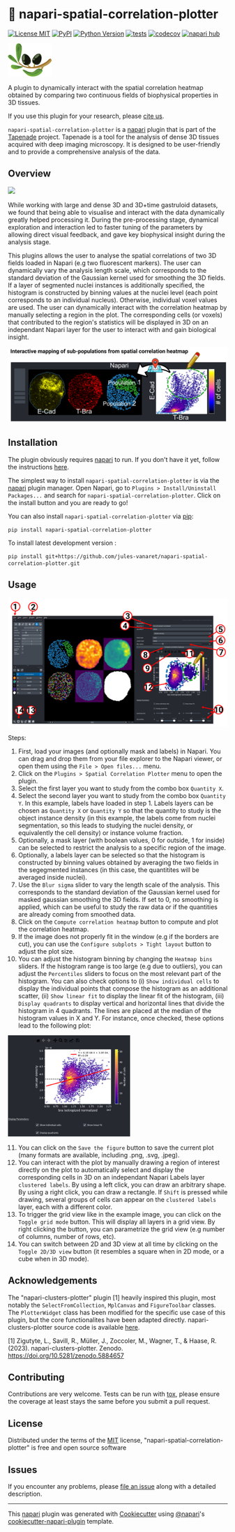 # :herb: napari-spatial-correlation-plotter

[![License MIT](https://img.shields.io/pypi/l/napari-spatial-correlation-plotter.svg?color=green)](https://github.com/jules-vanaret/napari-spatial-correlation-plotter/raw/main/LICENSE)
[![PyPI](https://img.shields.io/pypi/v/napari-spatial-correlation-plotter.svg?color=green)](https://pypi.org/project/napari-spatial-correlation-plotter)
[![Python Version](https://img.shields.io/pypi/pyversions/napari-spatial-correlation-plotter.svg?color=green)](https://python.org)
[![tests](https://github.com/jules-vanaret/napari-spatial-correlation-plotter/workflows/tests/badge.svg)](https://github.com/jules-vanaret/napari-spatial-correlation-plotter/actions)
[![codecov](https://codecov.io/gh/jules-vanaret/napari-spatial-correlation-plotter/branch/main/graph/badge.svg)](https://codecov.io/gh/jules-vanaret/napari-spatial-correlation-plotter)
[![napari hub](https://img.shields.io/endpoint?url=https://api.napari-hub.org/shields/napari-spatial-correlation-plotter)](https://napari-hub.org/plugins/napari-spatial-correlation-plotter)

<img src="https://github.com/GuignardLab/tapenade/blob/main/imgs/tapenade3.png" width="100">

A plugin to dynamically interact with the spatial correlation heatmap obtained by comparing two continuous fields of biophysical properties in 3D tissues.

If you use this plugin for your research, please [cite us](https://github.com/GuignardLab/tapenade/blob/main/README.md#how-to-cite).

`napari-spatial-correlation-plotter` is a [napari] plugin that is part of the [Tapenade](https://github.com/GuignardLab/tapenade) project. Tapenade is a tool for the analysis of dense 3D tissues acquired with deep imaging microscopy. It is designed to be user-friendly and to provide a comprehensive analysis of the data.

## Overview

<img src="imgs/napari_correlation_demo.gif">

While working with large and dense 3D and 3D+time gastruloid datasets, we found that being able to visualise and interact with the data dynamically greatly helped processing it.
During the pre-processing stage, dynamical exploration and interaction led to faster tuning of the parameters by allowing direct visual feedback, and gave key biophysical insight during the analysis stage.

This plugins allows the user to analyse the spatial correlations of two 3D fields loaded in Napari (e.g two fluorescent markers). The user can dynamically vary the analysis length scale, which corresponds to the standard deviation of the Gaussian kernel used for smoothing the 3D fields. 
If a layer of segmented nuclei instances is additionally specified, the histogram is constructed by binning values at the nuclei level (each point corresponds to an individual nucleus). Otherwise, individual voxel values are used.
The user can dynamically interact with the correlation heatmap by manually selecting a region in the plot. The corresponding cells (or voxels) that contributed to the region's statistics will be displayed in 3D on an independant Napari layer for the user to interact with and gain biological insight.

<img src="imgs/Fig_Napari_correlation.png">

## Installation

The plugin obviously requires [napari] to run. If you don't have it yet, follow the instructions [here](https://napari.org/stable/tutorials/fundamentals/installation.html).

The simplest way to install `napari-spatial-correlation-plotter` is via the [napari] plugin manager. Open Napari, go to `Plugins > Install/Uninstall Packages...` and search for `napari-spatial-correlation-plotter`. Click on the install button and you are ready to go!

You can also install `napari-spatial-correlation-plotter` via [pip]:

    pip install napari-spatial-correlation-plotter

To install latest development version :

    pip install git+https://github.com/jules-vanaret/napari-spatial-correlation-plotter.git

## Usage

<img src="imgs/corr_0.png">

Steps:
1. First, load your images (and optionally mask and labels) in Napari. You can drag and drop them from your file explorer to the Napari viewer, or open them using the `File > Open files...` menu.
2. Click on the `Plugins > Spatial Correlation Plotter` menu to open the plugin.
3. Select the first layer you want to study from the combo box `Quantity X`.
4. Select the second layer you want to study from the combo box `Quantity Y`. In this example, labels have loaded in step 1. Labels layers can be chosen as `Quantity X` or `Quantity Y` so that the quantity to study is the object instance density (in this example, the labels come from nuclei segmentation, so this leads to studying the nuclei density, or equivalently the cell density) or instance volume fraction.
5. Optionally, a mask layer (with boolean values, 0 for outside, 1 for inside) can be selected to restrict the analysis to a specific region of the image.
6. Optionally, a labels layer can be selected so that the histogram is constructed by binning values obtained by averaging the two fields in the segegmented instances (in this case, the quantitites will be averaged inside nuclei).
7. Use the `Blur sigma` slider to vary the length scale of the analysis. This corresponds to the standard deviation of the Gaussian kernel used for masked gaussian smoothing the 3D fields. If set to 0, no smoothing is applied, which can be useful to study the raw data or if the quantities are already coming from smoothed data.
8. Click on the `Compute correlation heatmap` button to compute and plot the correlation heatmap.
9. If the image does not properly fit in the window (e.g if the borders are cut), you can use the `Configure subplots > Tight layout` button to adjust the plot size.
10. You can adjust the histogram binning by changing the `Heatmap bins` sliders. If the histogram range is too large (e.g due to outliers), you can adjust the `Percentiles` sliders to focus on the most relevant part of the histogram. You can also check options to (i) `Show individual cells` to display the individual points that compose the histogram as an additional scatter, (ii) `Show linear fit` to display the linear fit of the histogram, (iii) `Display quadrants` to display vertical and horizontal lines that divide the histogram in 4 quadrants. The lines are placed at the median of the histogram values in X and Y. For instance, once checked, these options lead to the following plot:

<img src="imgs/corr_1.png" width=280>

11. You can click on the `Save the figure` button to save the current plot (many formats are available, including .png, .svg, .jpeg).
12. You can interact with the plot by manually drawing a region of interest directly on the plot to automatically select and display the corresponding cells in 3D on an independant Napari Labels layer `clustered labels`. By using a left click, you can draw an arbitrary shape. By using a right click, you can draw a rectangle. If `Shift` is pressed while drawing, several groups of cells can appear on the `clustered labels` layer, each with a different color.
13. To trigger the grid view like in the example image, you can click on the `Toggle grid mode` button. This will display all layers in a grid view. By right clicking the button, you can parametrize the grid view (e.g number of columns, number of rows, etc).
14. You can switch between 2D and 3D view at all time by clicking on the `Toggle 2D/3D view` button (it resembles a square when in 2D mode, or a cube when in 3D mode).

## Acknowledgements

The "napari-clusters-plotter" plugin [1] heavily inspired this plugin, most notably the `SelectFromCollection`, `MplCanvas` and `FigureToolbar` classes. The `PlotterWidget` class has been modified for the specific use case of this plugin, but the core functionalites have been adapted directly.
napari-clusters-plotter source code is available [here](https://github.com/BiAPoL/napari-clusters-plotter/tree/main).


[1] Zigutyte, L., Savill, R., Müller, J., Zoccoler, M., Wagner, T., & Haase, R. (2023). napari-clusters-plotter. Zenodo. https://doi.org/10.5281/zenodo.5884657

## Contributing

Contributions are very welcome. Tests can be run with [tox], please ensure
the coverage at least stays the same before you submit a pull request.

## License

Distributed under the terms of the [MIT] license,
"napari-spatial-correlation-plotter" is free and open source software

## Issues

If you encounter any problems, please [file an issue] along with a detailed description.

----------------------------------

This [napari] plugin was generated with [Cookiecutter] using [@napari]'s [cookiecutter-napari-plugin] template.

[napari]: https://github.com/napari/napari
[Cookiecutter]: https://github.com/audreyr/cookiecutter
[@napari]: https://github.com/napari
[MIT]: http://opensource.org/licenses/MIT
[BSD-3]: http://opensource.org/licenses/BSD-3-Clause
[GNU GPL v3.0]: http://www.gnu.org/licenses/gpl-3.0.txt
[GNU LGPL v3.0]: http://www.gnu.org/licenses/lgpl-3.0.txt
[Apache Software License 2.0]: http://www.apache.org/licenses/LICENSE-2.0
[Mozilla Public License 2.0]: https://www.mozilla.org/media/MPL/2.0/index.txt
[cookiecutter-napari-plugin]: https://github.com/napari/cookiecutter-napari-plugin

[file an issue]: https://github.com/jules-vanaret/napari-spatial-correlation-plotter/issues

[napari]: https://github.com/napari/napari
[tox]: https://tox.readthedocs.io/en/latest/
[pip]: https://pypi.org/project/pip/
[PyPI]: https://pypi.org/
